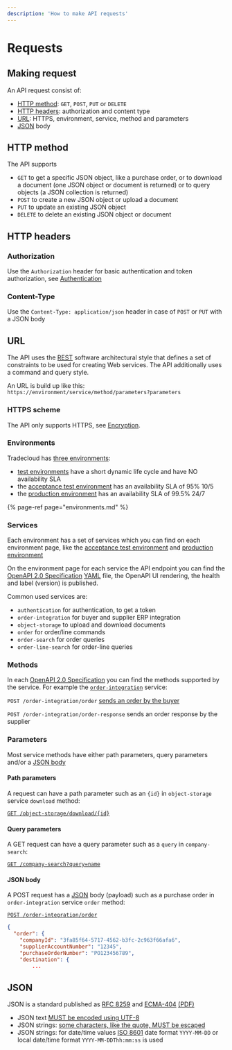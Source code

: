 ```yaml
---
description: 'How to make API requests'
---
```


# Requests

## Making request

An API request consist of:

- [HTTP method](#HTTP-method): `GET`, `POST`, `PUT` or `DELETE`
- [HTTP headers](#HTTP-headers): authorization and content type
- [URL](#URL): HTTPS, environment, service, method and parameters
- [JSON](#json) body

## HTTP method

The API supports

- `GET` to get a specific JSON object, like a purchase order, or to download a document (one JSON object or document is returned) or to query objects (a JSON collection is returned)
- `POST` to create a new JSON object or upload a document
- `PUT` to update an existing JSON object
- `DELETE` to delete an existing JSON object or document

## HTTP headers

### Authorization

Use the `Authorization` header for basic authentication and token authorization, see [Authentication](..\security\authentication.md)

### Content-Type

Use the `Content-Type: application/json` header in case of `POST` or `PUT` with a JSON body

## URL

The API uses the [REST](https://en.wikipedia.org/wiki/Representational_state_transfer) software architectural style that defines a set of constraints to be used for creating Web services. The API additionally uses a command and query style.

An URL is build up like this:
`https://environment/service/method/parameters?parameters`

### HTTPS scheme

The API only supports HTTPS, see [Encryption](..\security\encryption.md).

### Environments

Tradecloud has [three environments](environments.md):

- [test environments](https://api.test.tradecloud1.com) have a short dynamic life cycle and have NO availability SLA
- the [acceptance test environment](https://api.accp.tradecloud1.com) has an availability SLA of 95% 10/5
- the [production environment](https://api.tradecloud1.com/) has an availability SLA of 99.5% 24/7

{% page-ref page="environments.md" %}

### Services

Each environment has a set of services which you can find on each environment page, like the [acceptance test environment](https://api.accp.tradecloud1.com) and [production environment](https://api.tradecloud1.com/)

On the environment page for each service the API endpoint you can find the [OpenAPI 2.0 Specification](https://swagger.io/specification/v2/) [YAML](https://yaml.org/spec/1.2/spec.html) file, the OpenAPI UI rendering, the health and label (version) is published.

Common used services are:

- `authentication` for authentication, to get a token
- `order-integration` for buyer and supplier ERP integration
- `object-storage` to upload and download documents
- `order` for order/line commands
- `order-search` for order queries
- `order-line-search` for order-line queries

### Methods

In each [OpenAPI 2.0 Specification](https://swagger.io/specification/v2/) you can find the methods supported by the service. For example the [`order-integration`](https://swagger-ui.accp.tradecloud1.com/?url=https://api.accp.tradecloud1.com/v2/order-integration/specs.yaml#/order-integration/sendOrderByBuyerRoute) service:

`POST /order-integration/order` [sends an order by the buyer](../order/buyer/issue.md)

`POST /order-integration/order-response` sends an order response by the supplier

### Parameters

Most service methods have either path parameters, query parameters and/or a [JSON body](#JSON-body)

#### Path parameters

A request can have a path parameter such as an `{id}` in `object-storage` service `download` method:

[`GET /object-storage/download/{id}`](
https://swagger-ui.accp.tradecloud1.com/?url=https://api.accp.tradecloud1.com/v2/object-storage/specs.yaml#/object-storage/download)

#### Query parameters

A GET request can have a query parameter such as a `query` in `company-search`:

[`GET /company-search?query=name`](https://swagger-ui.accp.tradecloud1.com/?url=https://api.accp.tradecloud1.com/v2/company-search/specs.yaml#/company-search/CompanySearchRoute)

#### JSON body

A POST request has a [JSON](#json) body (payload) such as a purchase order  in `order-integration` service `order` method:

[`POST /order-integration/order`](https://swagger-ui.accp.tradecloud1.com/?url=https://api.accp.tradecloud1.com/v2/order-integration/specs.yaml#/order-integration/sendOrderByBuyerRoute)

```json
{
  "order": {
    "companyId": "3fa85f64-5717-4562-b3fc-2c963f66afa6",
    "supplierAccountNumber": "12345",
    "purchaseOrderNumber": "PO123456789",
    "destination": {
        ...
```

## JSON

JSON is a standard published as [RFC 8259](https://tools.ietf.org/html/rfc8259) and [ECMA-404](https://www.ecma-international.org/publications/standards/Ecma-404.htm) [(PDF)](https://www.ecma-international.org/publications/files/ECMA-ST/ECMA-404.pdf)

- JSON text [MUST be encoded using UTF-8](https://tools.ietf.org/html/rfc8259#section-8.1)
- JSON strings: [some characters, like the quote, MUST be escaped](https://tools.ietf.org/html/rfc8259#section-7)
- JSON strings: for date/time values [ISO 8601](https://en.wikipedia.org/wiki/ISO_8601) date format `YYYY-MM-DD` or local date/time format `YYYY-MM-DDThh:mm:ss` is used
